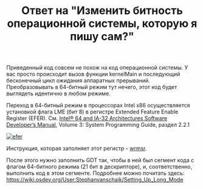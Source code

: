 ﻿---
title: "Ответ на \"Изменить битность операционной системы, которую я пишу сам?\""
se.owner.user_id: 240512
se.owner.display_name: "MSDN.WhiteKnight"
se.owner.link: "https://ru.stackoverflow.com/users/240512/msdn-whiteknight"
se.answer_id: 1191058
se.question_id: 1140968
se.post_type: answer
se.is_accepted: True
---
<p>Приведенный код совсем не похож на код операционной системы. У вас просто происходит вызов функции kernelMain и последующий бесконечный цикл ожидания аппаратных прерываний. Преобразовывать в 64-битный режим тут нечего, этот код будет выглядеть идентично в любом режиме.</p>
<p>Переход в 64-битный режим в процессорах Intel x86 осуществляется установкой флага LME (бит 8) в регистре Extended Feature Enable Register (EFER). См. <a href="https://software.intel.com/content/www/us/en/develop/articles/intel-sdm.html" rel="nofollow noreferrer">Intel® 64 and IA-32 Architectures Software Developer’s Manual</a>, Volume 3: System Programming Guide, раздел 2.2.1</p>
<p><a href="https://i.stack.imgur.com/uwM1A.png" rel="nofollow noreferrer"><img src="https://i.stack.imgur.com/uwM1A.png" alt="efer" /></a></p>
<p>Инструкция, которая заполняет этот регистр - <a href="https://www.felixcloutier.com/x86/wrmsr" rel="nofollow noreferrer">wrmsr</a>.</p>
<p>После этого нужно заполнить GDT так, чтобы в ней был сегмент кода с флагом 64-битного режима (21 бит в дескрипторе), и, соответственно, выполнить код в этом сегменте. Подробнее можно почитать здесь: <a href="https://wiki.osdev.org/User:Stephanvanschaik/Setting_Up_Long_Mode" rel="nofollow noreferrer">https://wiki.osdev.org/User:Stephanvanschaik/Setting_Up_Long_Mode</a></p>
